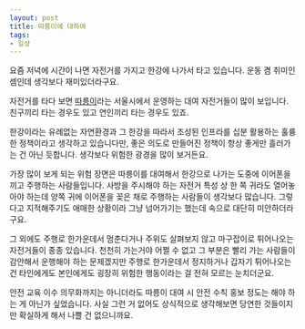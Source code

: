```yaml
---
layout: post
title: 따릉이에 대하여
tags: 
- 일상
---
```


요즘 저녁에 시간이 나면 자전거를 가지고 한강에 나가서 타고 있습니다. 운동 겸 취미인 셈인데 생각보다 재미있더라구요.

자전거를 타다 보면 [따릉이](https://www.bikeseoul.com)라는 서울시에서 운영하는 대여 자전거들이 많이 보입니다. 친구끼리 타는 경우도 있고 연인끼리 타는 경우도 있죠.

한강이라는 유례없는 자연환경과 그 한강을 따라서 조성된 인프라를 십분 활용하는 훌륭한 정책이라고 생각하고 있습니다만, 좋은 의도로 만들어진 정책이 항상 좋게만 흘러가는 건 아닌 듯합니다. 생각보다 위험한 광경을 많이 보거든요.

가장 많이 보게 되는 위험 장면은 따릉이를 대여해서 한강으로 나가는 도중에 이어폰을 끼고 주행하는 사람들입니다. 사방을 주시해야 하는 자전거 특성 상 한 쪽 귀라도 열어놓아야 하는데 양쪽 귀에 이어폰을 꽂은 채로 주행하는 사람들이 생각보다 많습니다. 그렇다고 지적해주기도 애매한 상황이라 그냥 넘어가기는 했는데 속으로 대단히 미안하더라구요.

그 외에도 주행로 한가운데서 멈춘다거나 주위도 살펴보지 않고 마구잡이로 튀어나오는 자전거들이 종종 있습니다. 천천히 가는거야 어쩔 수 없고 그 부분은 빨리 가는 사람들이 감안해서 운행해야 하는 문제겠지만 주행로 한가운데서 정지하거나 갑자기 튀어나오는 건 타인에게도 본인에게도 굉장히 위험한 행동이라는 걸 전혀 모르는 눈치더군요.

안전  교육 이수 의무화까지는 아니더라도 따릉이 대여 시 안전 수칙 홍보 정도는 해야 하는 게 아닌가 싶었습니다. 사실 그런 거 없어도 상식적으로 생각해보면 당연한 것들이지만 확실하게 해서 나쁠 건 없으니까요.
